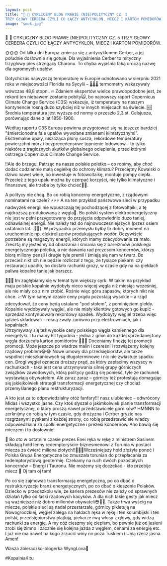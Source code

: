 ```yaml
---
layout: post
title: "📝 📝 CYKLICZNY BLOG PRAWIE (NIE)POLITYCZNY CZ. 5
TRZY GŁOWY CERBERA CZYLI CO ŁĄCZY ANTYCYKLON, MIECZ I KARTON POMIDORÓW."
image: "smok.jpg"
---
```

📝 📝 CYKLICZNY BLOG PRAWIE (NIE)POLITYCZNY CZ. 5
TRZY GŁOWY CERBERA CZYLI CO ŁĄCZY ANTYCYKLON, MIECZ I KARTON POMIDORÓW.

🌞🌞🌞 Od kilku dni Europa zmierza się z antycyklonem Cerber, a jej południe dosłownie się gotuje. Dla wyjaśnienia Cerber to mityczny trzygłowy pies strzegący Charonu. To chyba wyjaśnia taką uroczą nazwę dla ogromnych upałów.
 
Dotychczas najwyższą temperaturę w Europie odnotowano w sierpniu 2021 roku w miejscowości Floridia na Sycylii – 🌡️🌡️🌡️ termometry wskazywały wówczas 48,8 stopni. 🔥 Zdaniem ekspertów wielce prawdopodobne jest, że rekord ten niebawem zostanie pobity🙀, bo najnowszy raport Copernicus Climate Change Service (C3S) wskazuje, iż temperatury na naszym kontynencie rosną dużo szybciej niż w innych miejscach na świecie. 🆘 Średnia temperatura jest wyższa od normy o przeszło 2,3 st. Celsjusza, porównując dane z lat 1850-1900. 

Według raportu C3S Europa powinna przygotować się na jeszcze bardziej "śmiercionośne fale upałów wywołane zmianami klimatycznymi”. Ekstremalne upały, niszcząca plony susza, rekordowe temperatury powierzchni mórz i bezprecedensowe topnienie lodowców – to tylko niektóre z tragicznych skutków globalnego ocieplenia, przed którymi ostrzega Copernicus Climate Change Service. 

‼️Ale do brzegu. Patrząc na nasze polskie poletko – co robimy, aby choć dodać codziennie małą cegiełkę do ochrony klimatu? Przeciętny Kowalski o dziwo nawet wiele, bo inwestuje w fotowoltaikę, montuje pompy ciepła. Przecież z tego upału można by czerpać korzyści, nie tylko klimatyczne i finansowe, ale trzeba by tylko chcieć🔌💶. 

A politycy nie chcą. Bo co robią koncerny energetyczne, z rządowymi nominatami na czele? ⚡️⚡️⚡️ A na ten przykład państwowe sieci w przypadku nadwyżek energii nie wpuszczają tej pochodzącej z fotowoltaiki, a tę najdroższą produkowaną  z węgla🌚.
Bo polski system elektroenergetyczny nie jest w pełni przygotowany do przyjęcia odpowiednio dużo taniej, odnawialnej energii. Nie należy też do najnowocześniejszych (przez osiem ostatnich lat…🤖😉). W przypadku przemysłu byłby to dobry moment na uruchomienie np. elektrolizerów produkujących wodór. Oczywiście potrzebne są magazyny energii, których mamy zdecydowanie za mało. Zresztą my jesteśmy od obnażania i śmiania się z bareizmów polskiego energetycznego poletka, a nie dawania rad prezesom koncernów, którzy biorą miliony pensji i drugie tyle premii i śmieją się nam w twarz. Bo przecież nikt ich nie będzie rozliczał z tego, że tysiące piekarni czy restauracji upadło, bo dostało rachunki grozy, w czasie gdy  na na giełdach paliwa kopalne tanie jak barszcz.

🎪🎪🎪 Im zagłębiamy się w temat tym większy cyrk. W takim na przykład maju polskie kopalnie wydobyły nieco więcej węgla niż miesiąc wcześniej, ale nie miały co z nim zrobić. Rośnie więc góra zapasów, których nikt nie chce. 📈W tym samym czasie ceny prądu pozostają wysokie – a rząd zdecydował, że ceny będą ustalane "pod stołem", z pominięciem giełdy. Kopalnie wydobywały węgiel, ale nie miały klientów gotowych go kupić - sprzedaż kontynuowała rekordowy spadek. Wydobyty węgiel trzeba więc gdzieś składować - rosną zwały zarówno przy elektrowniach, jak i kopalniach.  
Utrzymywały się też wysokie ceny polskiego węgla kamiennego dla energetyki. I tu mamy hit tygodnia - jedna z gmin do każdej sprzedanej tony węgla dorzucała karton pomidorów 🍅🍅🍅 Doceniamy finezję tej promocji promocji. Może jeszcze po wiadrze malin i czereśni i rozwiążemy kolejny rządowy problem😂😂
Nowe umowy dla przedsiębiorstw, ale także wspólnot mieszkaniowych są długoterminowe i nic nie zwiastuje spadku cen. Drogi węgiel oznacza droższy prąd, za który zapłacimy wszyscy w rachunkach - taka jest cena utrzymywania silnej grupy górniczych związków zawodowych, którą politycy godzą się ponieść, tyle że rachunek wystawiają obywatelom. Ale zaraz zaraz – górnicy też protestują domagając się jakiejkolwiek strategii transformacji energetycznej czy chociaż przemyślanego planu restrukturyzacji.
 
A kto jest za to odpowiedzialny otóż fanfary!!! nasz ulubieniec – odwrócony Midas i wszystko jasne. Czy ktoś słyszał o jakimkolwiek planie transformacji energetycznej, o który proszą nawet przedstawiciele górników? HMNNN to zerknijmy co robią w tym czasie, gdy drożyzna i Cerber gryzie nas rozgrzanymi pyskami z każdej strony, co robią przedstawiciele władzy odpowiedzialni za spółki energetyczne i prezesi koncernów. Ano bawią się mieczem i to dosłownie!

🙏 Bo oto w ostatnim czasie prezes Enei ręka w rękę z ministrem Sasinem składają hołd lenny redemptoryście-biznesmenowi z Torunia w postaci miecza za ćwierć miliona złotych‼️🤑🤑🤑Wcześniejszy hołd złożyła ponoć i Polska Grupa Energetyczna bo zmuszała torunian do przepłacania za redemptorystową geotermię. Czekamy na ruch dwóch pozostałych koncernów – Energi i Tauronu. Nie możemy się doczekać - kto przebije miecz 🙈 Oj tam oj tam! 

Po co się zajmować transformacją energetyczną, po co dbać o restrukturyzacje branż energetycznych, po co dbać o kieszenie Polaków. Dziecko w przedszkolu wie, że kariera prezesów nie zależy od sprawnych działań tylko od łaski rządowych kacyków. A dla nich takie gesty jak miecz są ważniejsze niż dobro milionów obywateli😳😵‍💫. 
Także trwa wyścig na miecze, polskie sieci są nadal przestarzałe, górnicy pikietują na Nowogrodzkiej, węgiel zalega na hałdach ręka w rękę i ten kolumbijski i ten polski, przedsiębiorstwa plajtują, piekarze rwą włosy z głowy, gdy widzą rachunki za energię. A my cóż cieszmy się ciepłem, bo pewnie już od jesieni zrobi się zimno i zacznie się kolejna jazda z węglem, cenami za energię etc. I już nie ma nawet na kogo zrzucić winy no poza Tuskiem i Unią rzecz jasna. Amen!

Wasza zbieraczko-blogerka WyngLova💋

#KopalniaKitu
